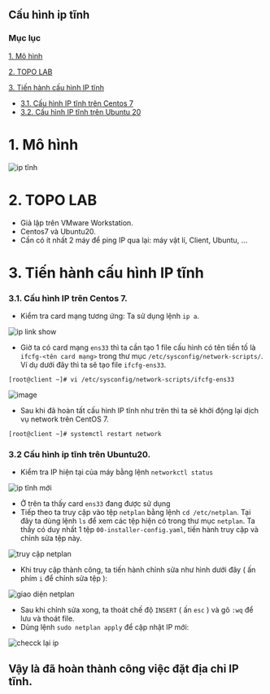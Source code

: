 ## Cấu hình ip tĩnh
### Mục lục
[1. Mô hình](#Mohinh)

[2. TOPO LAB](#TopoLab)

[3. Tiến hành cấu hình IP tĩnh](#Cauhinhiptinh)
- [3.1. Cấu hình IP tĩnh trên Centos 7](#Centos7)
- [3.2. Cấu hình IP tĩnh trên Ubuntu 20](#Ubuntu20)

<a name="Mohinh"></a>
# 1. Mô hình
![ip tĩnh](https://user-images.githubusercontent.com/84270045/141457434-0ba23097-3f35-4412-b98d-cbbdb86c0b92.png)
<a name="TopoLab"></a>
# 2. TOPO LAB
- Giả lập trên VMware Workstation.
- Centos7 và Ubuntu20.
- Cần có ít nhất 2 máy để ping IP qua lại: máy vật lí, Client, Ubuntu, ...

<a name="Cauhinhiptinh"></a>
# 3. Tiến hành cấu hình IP tĩnh
<a name="Centos7"></a>
### 3.1. Cấu hình IP trên Centos 7.
- Kiểm tra card mạng tương ứng: Ta sử dụng lệnh `ip a`.

![ip link show](https://user-images.githubusercontent.com/84270045/141282521-13359b2b-d0b8-4e70-8a35-3bb9c606d9a3.png)
- Giờ ta có card mạng `ens33` thì ta cần tạo 1 file cấu hình có tên tiền tố là `ifcfg-<tên card mạng>` trong thư mục `/etc/sysconfig/network-scripts/`. Ví dụ dưới đây thì ta sẽ tạo file `ifcfg-ens33`.
```
[root@client ~]# vi /etc/sysconfig/network-scripts/ifcfg-ens33
```
![image](https://user-images.githubusercontent.com/84270045/165949285-b7e24145-155f-44b0-a24d-7dd323a202ff.png)
- Sau khi đã hoàn tất cấu hình IP tĩnh như trên thì ta sẽ khởi động lại dịch vụ network trên CentOS 7.
```
[root@client ~]# systemctl restart network
```
 
 <a name="Ubuntu20"></a>
 ### 3.2 Cấu hình ip tĩnh trên Ubuntu20.
 - Kiểm tra IP hiện tại của máy bằng lệnh `networkctl status`
 
 ![ip tĩnh mới](https://user-images.githubusercontent.com/84270045/141717231-6ae5cea8-a25a-460d-8569-18804ad4e2f4.png)
 - Ở trên ta thấy card `ens33` đang được sử dụng
 - Tiếp theo ta truy cập vào tệp `netplan` bằng lệnh `cd /etc/netplan`. Tại đây ta dùng lệnh `ls` để xem các tệp hiện có trong thư mục `netplan`. Ta thấy có duy nhất 1 tệp `00-installer-config.yaml`, tiến hành truy cập và chỉnh sửa tệp này.
 
 ![truy cập netplan](https://user-images.githubusercontent.com/84270045/141717409-1d4bf0c5-f99f-4faa-9245-7775e1ce3baf.png)
 
 - Khi truy cập thành công, ta tiến hành chỉnh sửa như hình dưới đây ( ấn phím `i` để chỉnh sửa tệp ):
 
 ![giao diện netplan](https://user-images.githubusercontent.com/84270045/141717805-9a3be0a3-e08a-4cc3-a5ea-ffa2fdc653c7.png)
 
 - Sau khi chỉnh sửa xong, ta thoát chế độ `INSERT` ( ấn `esc` ) và gõ `:wq` để lưu và thoát file.
 - Dùng lệnh `sudo netplan apply` để cập nhật IP mới:
 
 ![checck lại ip](https://user-images.githubusercontent.com/84270045/141718036-4f033473-fae7-4197-905e-1860aec9f7dc.png)
 
  ## Vậy là đã hoàn thành công việc đặt địa chỉ IP tĩnh.

